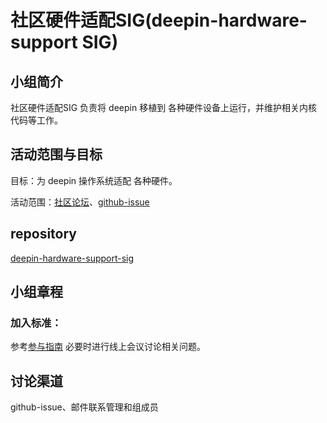 # 社区硬件适配SIG(deepin-hardware-support SIG)

## 小组简介

社区硬件适配SIG
负责将 deepin 移植到 各种硬件设备上运行，并维护相关内核代码等工作。

## 活动范围与目标

目标：为 deepin 操作系统适配 各种硬件。

活动范围：[社区论坛](https://bbs.deepin.org/)、[github-issue](https://github.com/linuxdeepin/sig-deepin-hardware-support)


##  repository

[deepin-hardware-support-sig](https://github.com/linuxdeepin/sig-deepin-hardware-support)


## 小组章程

### 加入标准： 

参考[参与指南](https://wiki.deepin.org/zh/%E5%BC%80%E5%8F%91%E8%80%85%E6%8C%87%E5%8D%97/%E7%A1%AC%E4%BB%B6%E9%80%82%E9%85%8D%E5%8F%82%E4%B8%8E%E6%8C%87%E5%8D%97)
必要时进行线上会议讨论相关问题。


## 讨论渠道

github-issue、邮件联系管理和组成员
